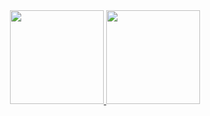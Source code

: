 <div align="center">
  <a href="https://github.com/MorbidGuy">
  <img height="150em" src="https://github-readme-stats.vercel.app/api?username=MorbidGuy&show_icons=true&theme=dark&include_all_commits=true&count_private=true"/>
  <img height="150em" src="https://github-readme-stats.vercel.app/api/top-langs/?username=MorbidGuy&layout=compact&langs_count=7&theme=dark"/>
</div>
